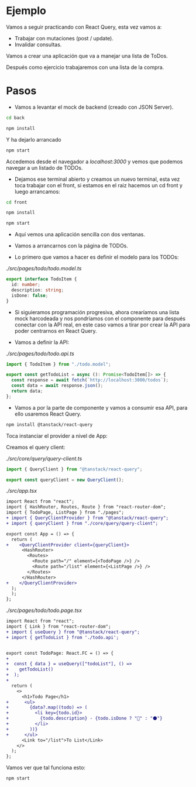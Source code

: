 # Ejemplo

Vamos a seguir practicando con React Query, esta vez vamos a:

- Trabajar con mutaciones (post / update).
- Invalidar consultas.

Vamos a crear una aplicación que va a manejar una lista de ToDos.

Después como ejercicio trabajaremos con una lista de la compra.

# Pasos

- Vamos a levantar el mock de backend (creado con JSON Server).

```bash
cd back
```

```bash
npm install
```

Y ha dejarlo arrancado

```bash
npm start
```

Accedemos desde el navegador a _localhost:3000_ y vemos que podemos navegar a un listado de TODOs.

- Dejamos ese terminal abierto y creamos un nuevo terminal, esta vez toca trabajar con el front, si estamos
  en el raiz hacemos un cd front y luego arrancamos:

```bash
cd front
```

```bash
npm install
```

```bash
npm start
```

- Aquí vemos una aplicación sencilla con dos ventanas.

- Vamos a arrancarnos con la página de TODOs.

- Lo primero que vamos a hacer es definir el modelo para los
  TODOs:

_./src/pages/todo/todo.model.ts_

```ts
export interface TodoItem {
  id: number;
  description: string;
  isDone: false;
}
```

- Si siguieramos programación progresiva, ahora crearíamos una lista
  mock harcodeada y nos pondríamos con el componente para después
  conectar con la API real, en este caso vamos a tirar por crear la
  API para poder centrarnos en React Query.

- Vamos a definir la API:

_./src/pages/todo/todo.api.ts_

```ts
import { TodoItem } from "./todo.model";

export const getTodoList = async (): Promise<TodoItem[]> => {
  const response = await fetch(`http://localhost:3000/todos`);
  const data = await response.json();
  return data;
};
```

- Vamos a por la parte de componente y vamos a consumir esa API,
  para ello usaremos React Query.

```bash
npm install @tanstack/react-query
```

Toca instanciar el provider a nivel de App:

Creamos el query client:

_./src/core/query/query-client.ts_

```ts
import { QueryClient } from "@tanstack/react-query";

export const queryClient = new QueryClient();
```

_./src/app.tsx_

```diff
import React from "react";
import { HashRouter, Routes, Route } from "react-router-dom";
import { TodoPage, ListPage } from "./pages";
+ import { QueryClientProvider } from "@tanstack/react-query";
+ import { queryClient } from "./core/query/query-client";

export const App = () => {
  return (
+    <QueryClientProvider client={queryClient}>
      <HashRouter>
        <Routes>
          <Route path="/" element={<TodoPage />} />
          <Route path="/list" element={<ListPage />} />
        </Routes>
      </HashRouter>
+    </QueryClientProvider>
  );
  );
};
```

_./src/pages/todo/todo.page.tsx_

```diff
import React from "react";
import { Link } from "react-router-dom";
+ import { useQuery } from "@tanstack/react-query";
+ import { getTodoList } from './todo.api';


export const TodoPage: React.FC = () => {
+
+  const { data } = useQuery(["todoList"], () =>
+    getTodoList()
+  );
+
  return (
    <>
      <h1>Todo Page</h1>
+      <ul>
+        {data?.map((todo) => (
+          <li key={todo.id}>
+            {todo.description} - {todo.isDone ? "🔘" : "⚫️"}
+          </li>
+        ))}
+      </ul>
      <Link to="/list">To List</Link>
    </>
  );
};
```

Vamos ver que tal funciona esto:

```bash
npm start
```
